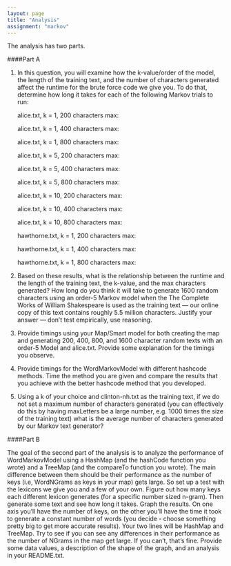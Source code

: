 ```yaml
---
layout: page
title: "Analysis"
assignment: "markov"
---
```


The analysis has two parts.

####Part A

1. In this question, you will examine how the k-value/order of the model, the length of the training text, and the number of characters generated affect the runtime for the brute force code we give you. To do that, determine how long it takes for each of the following Markov trials to run:

	<p>alice.txt, k = 1, 200 characters max:</p>

	<p>alice.txt, k = 1, 400 characters max:</p>

	<p>alice.txt, k = 1, 800 characters max:</p>

	<p>alice.txt, k = 5, 200 characters max:</p>

	<p>alice.txt, k = 5, 400 characters max:</p>

	<p>alice.txt, k = 5, 800 characters max:</p>

	<p>alice.txt, k = 10, 200 characters max:</p>

	<p>alice.txt, k = 10, 400 characters max:</p>

	<p>alice.txt, k = 10, 800 characters max:</p>

	<p>hawthorne.txt, k = 1, 200 characters max:</p>

	<p>hawthorne.txt, k = 1, 400 characters max:</p>

	<p>hawthorne.txt, k = 1, 800 characters max:</p>


2. Based on these results, what is the relationship between the runtime and the length of the training text, the k-value, and the max characters generated? How long do you think it will take to generate 1600 random characters using an order-5 Markov model when the The Complete Works of William Shakespeare is used as the training text — our online copy of this text contains roughly 5.5 million characters. Justify your answer — don’t test empirically, use reasoning.

3. Provide timings using your Map/Smart model for both creating the map and generating 200, 400, 800, and 1600 character random texts with an order-5 Model and alice.txt. Provide some explanation for the timings you observe.

4. Provide timings for the WordMarkovModel with different hashcode methods. Time the method you are given and compare the results that you achieve with the better hashcode method that you developed.

5. Using a k of your choice and clinton-nh.txt as the training text, if we do not set a maximum number of characters generated (you can effectively do this by having maxLetters be a large number, e.g. 1000 times the size of the training text) what is the average number of characters generated by our Markov text generator?

####Part B

The goal of the second part of the analysis is to analyze the performance of WordMarkovModel using a HashMap (and the hashCode function you wrote) and a TreeMap (and the compareTo function you wrote). The main difference between them should be their performance as the number of keys (i.e, WordNGrams as keys in your map) gets large. So set up a test with the lexicons we give you and a few of your own. Figure out how many keys each different lexicon generates (for a specific number sized n-gram). Then generate some text and see how long it takes. Graph the results. On one axis you’ll have the number of keys, on the other you’ll have the time it took to generate a constant number of words (you decide - choose something pretty big to get more accurate results). Your two lines will be HashMap and TreeMap. Try to see if you can see any differences in their performance as the number of NGrams in the map get large. If you can’t, that’s fine. Provide some data values, a description of the shape of the graph, and an analysis in your README.txt.
